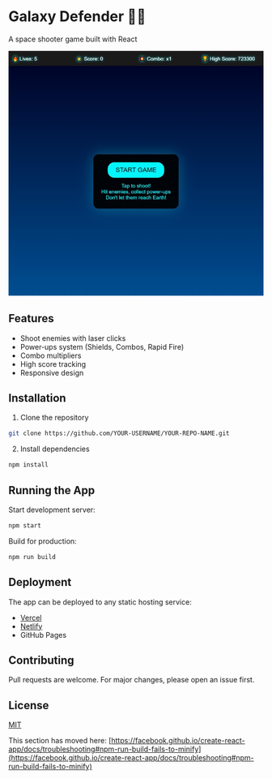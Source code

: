# Galaxy Defender 🚀👾

A space shooter game built with React

![Game Screenshot](./public/GameGalaxy.jpeg) <!-- Add a screenshot later -->

## Features
- Shoot enemies with laser clicks
- Power-ups system (Shields, Combos, Rapid Fire)
- Combo multipliers
- High score tracking
- Responsive design

## Installation

1. Clone the repository
```bash
git clone https://github.com/YOUR-USERNAME/YOUR-REPO-NAME.git
```
2. Install dependencies
```bash
npm install
```

## Running the App

Start development server:
```bash
npm start
```

Build for production:
```bash
npm run build
```

## Deployment

The app can be deployed to any static hosting service:
- [Vercel](https://vercel.com)
- [Netlify](https://netlify.com)
- GitHub Pages

## Contributing
Pull requests are welcome. For major changes, please open an issue first.

## License
[MIT](https://choosealicense.com/licenses/mit/)

This section has moved here: [https://facebook.github.io/create-react-app/docs/troubleshooting#npm-run-build-fails-to-minify](https://facebook.github.io/create-react-app/docs/troubleshooting#npm-run-build-fails-to-minify)
